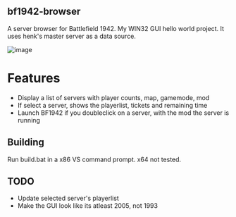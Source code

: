 ## bf1942-browser
A server browser for Battlefield 1942. My WIN32 GUI hello world project. It uses henk's master server as a data source.

![image](https://github.com/uuuzbf/bf1942-browser/assets/135877649/f2f1d7a8-b2b2-4fe9-a446-b1470da15504)

# Features
- Display a list of servers with player counts, map, gamemode, mod
- If select a server, shows the playerlist, tickets and remaining time
- Launch BF1942 if you doubleclick on a server, with the mod the server is running

## Building
Run build.bat in a x86 VS command prompt. x64 not tested.

## TODO
- Update selected server's playerlist
- Make the GUI look like its atleast 2005, not 1993

